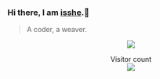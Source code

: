### Hi there, I am [isshe](https://github.com/isshe).👋

> A coder, a weaver.

<p align="center"> 
<img src="https://github-readme-stats.vercel.app/api/?username=isshe&show_icons=true&title_color=1196EE&icon_color=79ff97&text_color=9f9f9f&bg_color=ECF0F1" />
</p>

<!--
**isshe/isshe** is a ✨ _special_ ✨ repository because its `README.md` (this file) appears on your GitHub profile.

Here are some ideas to get you started:

- 🔭 I’m currently working on ...
- 🌱 I’m currently learning ...
- 👯 I’m looking to collaborate on ...
- 🤔 I’m looking for help with ...
- 💬 Ask me about ...
- 📫 How to reach me: ...
- 😄 Pronouns: ...
- ⚡ Fun fact: ...
-->

<p align="center"> 
  Visitor count<br>
  <img src="https://profile-counter.glitch.me/isshe/count.svg" />
</p>
